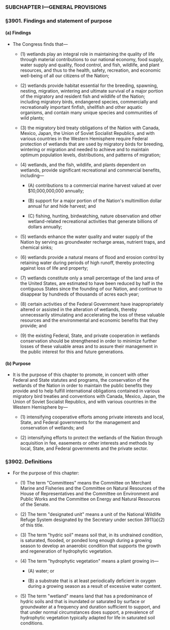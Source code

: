 ### SUBCHAPTER I—GENERAL PROVISIONS

### §3901. Findings and statement of purpose
#### (a) Findings
* The Congress finds that—

  * (1) wetlands play an integral role in maintaining the quality of life through material contributions to our national economy, food supply, water supply and quality, flood control, and fish, wildlife, and plant resources, and thus to the health, safety, recreation, and economic well-being of all our citizens of the Nation;

  * (2) wetlands provide habitat essential for the breeding, spawning, nesting, migration, wintering and ultimate survival of a major portion of the migratory and resident fish and wildlife of the Nation; including migratory birds, endangered species, commercially and recreationally important finfish, shellfish and other aquatic organisms, and contain many unique species and communities of wild plants;

  * (3) the migratory bird treaty obligations of the Nation with Canada, Mexico, Japan, the Union of Soviet Socialist Republics, and with various countries in the Western Hemisphere require Federal protection of wetlands that are used by migratory birds for breeding, wintering or migration and needed to achieve and to maintain optimum population levels, distributions, and patterns of migration;

  * (4) wetlands, and the fish, wildlife, and plants dependent on wetlands, provide significant recreational and commercial benefits, including—

    * (A) contributions to a commercial marine harvest valued at over $10,000,000,000 annually;

    * (B) support for a major portion of the Nation's multimillion dollar annual fur and hide harvest; and

    * (C) fishing, hunting, birdwatching, nature observation and other wetland-related recreational activities that generate billions of dollars annually;


  * (5) wetlands enhance the water quality and water supply of the Nation by serving as groundwater recharge areas, nutrient traps, and chemical sinks;

  * (6) wetlands provide a natural means of flood and erosion control by retaining water during periods of high runoff, thereby protecting against loss of life and property;

  * (7) wetlands constitute only a small percentage of the land area of the United States, are estimated to have been reduced by half in the contiguous States since the founding of our Nation, and continue to disappear by hundreds of thousands of acres each year;

  * (8) certain activities of the Federal Government have inappropriately altered or assisted in the alteration of wetlands, thereby unnecessarily stimulating and accelerating the loss of these valuable resources and the environmental and economic benefits that they provide; and

  * (9) the existing Federal, State, and private cooperation in wetlands conservation should be strengthened in order to minimize further losses of these valuable areas and to assure their management in the public interest for this and future generations.

#### (b) Purpose
* It is the purpose of this chapter to promote, in concert with other Federal and State statutes and programs, the conservation of the wetlands of the Nation in order to maintain the public benefits they provide and to help fulfill international obligations contained in various migratory bird treaties and conventions with Canada, Mexico, Japan, the Union of Soviet Socialist Republics, and with various countries in the Western Hemisphere by—

  * (1) intensifying cooperative efforts among private interests and local, State, and Federal governments for the management and conservation of wetlands; and

  * (2) intensifying efforts to protect the wetlands of the Nation through acquisition in fee, easements or other interests and methods by local, State, and Federal governments and the private sector.

### §3902. Definitions
* For the purpose of this chapter:

  * (1) The term "Committees" means the Committee on Merchant Marine and Fisheries and the Committee on Natural Resources of the House of Representatives and the Committee on Environment and Public Works and the Committee on Energy and Natural Resources of the Senate.

  * (2) The term "designated unit" means a unit of the National Wildlife Refuge System designated by the Secretary under section 3911(a)(2) of this title.

  * (3) The term "hydric soil" means soil that, in its undrained condition, is saturated, flooded, or ponded long enough during a growing season to develop an anaerobic condition that supports the growth and regeneration of hydrophytic vegetation.

  * (4) The term "hydrophytic vegetation" means a plant growing in—

    * (A) water; or

    * (B) a substrate that is at least periodically deficient in oxygen during a growing season as a result of excessive water content.


  * (5) The term "wetland" means land that has a predominance of hydric soils and that is inundated or saturated by surface or groundwater at a frequency and duration sufficient to support, and that under normal circumstances does support, a prevalence of hydrophytic vegetation typically adapted for life in saturated soil conditions.